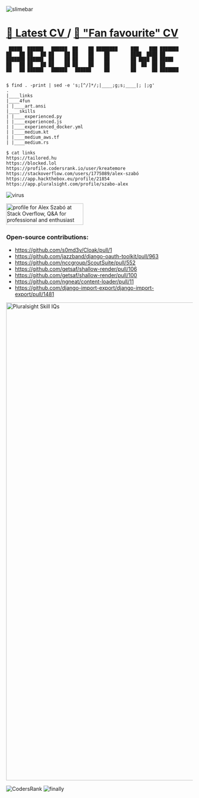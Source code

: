 ![slimebar](https://user-images.githubusercontent.com/9606801/147938662-72d6705c-529e-4dad-ad9d-8d2336a463f0.gif)
# [🦆 Latest CV ](https://tailored.hu/alex_szabo_CV2021.pdf)  / [🥰 "Fan favourite" CV](https://tailored.hu/alex_szabo_cv_en_terminal.pdf)
```
 █████  ██████   ██████  ██    ██ ████████     ███    ███ ███████ 
██   ██ ██   ██ ██    ██ ██    ██    ██        ████  ████ ██      
███████ ██████  ██    ██ ██    ██    ██        ██ ████ ██ █████   
██   ██ ██   ██ ██    ██ ██    ██    ██        ██  ██  ██ ██      
██   ██ ██████   ██████   ██████     ██        ██      ██ ███████ 
                                                                  
 
$ find . -print | sed -e 's;[^/]*/;|____;g;s;____|; |;g'
.
|____links
|____4fun
| |____art.ansi
|____skills
| |____experienced.py
| |____experienced.js
| |____experienced_docker.yml
| |____medium.kt
| |____medium_aws.tf
| |____medium.rs

$ cat links
https://tailored.hu
https://blocked.lol
https://profile.codersrank.io/user/kreatemore
https://stackoverflow.com/users/1775089/alex-szabó
https://app.hackthebox.eu/profile/21854
https://app.pluralsight.com/profile/szabo-alex
```
![virus](https://user-images.githubusercontent.com/9606801/147938028-be7754dd-b9dd-4fdc-9299-b1384742f394.gif)
 
 <a href="https://stackoverflow.com/users/1775089/alex-szab%c3%b3"><img src="https://stackoverflow.com/users/flair/1775089.png?theme=dark" width="208" height="58" alt="profile for Alex Szab&#243; at Stack Overflow, Q&amp;A for professional and enthusiast programmers" title="profile for Alex Szab&#243; at Stack Overflow, Q&amp;A for professional and enthusiast programmers"></a>
 
### Open-source contributions:

* https://github.com/s0md3v/Cloak/pull/1
* https://github.com/jazzband/django-oauth-toolkit/pull/963
* https://github.com/nccgroup/ScoutSuite/pull/552
* https://github.com/getsaf/shallow-render/pull/106
* https://github.com/getsaf/shallow-render/pull/100
* https://github.com/ngneat/content-loader/pull/11
* https://github.com/django-import-export/django-import-export/pull/1481

<a href="https://app.pluralsight.com/profile/szabo-alex" target="_blank" rel="noreferrer">
<img width="1288" alt="Pluralsight Skill IQs" src="https://github.com/duck-nukem/platform-rs/assets/9606801/07362748-8109-4f44-871c-a3ae182b14d8">
</a>


![CodersRank](https://user-images.githubusercontent.com/9606801/153393978-1ab814a5-3e79-4559-8a32-b018a4e39a23.png)
![finally](https://user-images.githubusercontent.com/9606801/147938668-d22b2ad3-c9d0-4922-866f-44ce9f5d417f.gif)
